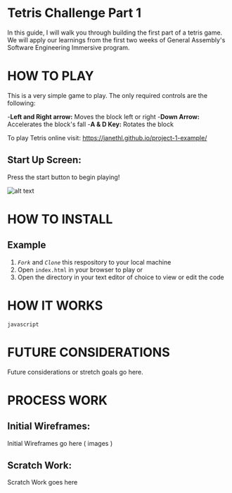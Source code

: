 # Tetris Challenge Part 1

In this guide, I will walk you through building the first part of a tetris game. We will apply our learnings from the first two weeks of General Assembly's Software Engineering Immersive program. 

 
# HOW TO PLAY 
This is a very simple game to play. The only required controls are the following:

-**Left and Right arrow:** Moves the block left or right
-**Down Arrow:** Accelerates the block's fall
-**A & D Key:** Rotates the block

To play Tetris online visit: https://janethl.github.io/project-1-example/

## Start Up Screen:
Press the start button to begin playing! 

![alt text]("https://imgur.com/67vey3S")

# HOW TO INSTALL

## Example
1. *`Fork`* and *`Clone`* this respository to your local machine
2. Open `index.html` in your browser to play or 
3. Open the directory in your text editor of choice to view or edit the code


# HOW IT WORKS
```javascript  ```


# FUTURE CONSIDERATIONS

Future considerations or stretch goals go here.


# PROCESS WORK

## Initial Wireframes:
Initial Wireframes go here ( images )

## Scratch Work:

Scratch Work goes here

